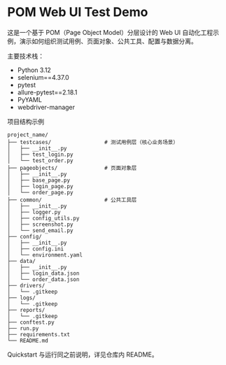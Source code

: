 # POM Web UI Test Demo

这是一个基于 POM（Page Object Model）分层设计的 Web UI 自动化工程示例，演示如何组织测试用例、页面对象、公共工具、配置与数据分离。

主要技术栈：
- Python 3.12
- selenium==4.37.0
- pytest
- allure-pytest==2.18.1
- PyYAML
- webdriver-manager

项目结构示例
```
project_name/
├── testcases/                 # 测试用例层（核心业务场景）
│   ├── __init__.py
│   ├── test_login.py
│   └── test_order.py
├── pageobjects/               # 页面对象层
│   ├── __init__.py
│   ├── base_page.py
│   ├── login_page.py
│   └── order_page.py
├── common/                    # 公共工具层
│   ├── __init__.py
│   ├── logger.py
│   ├── config_utils.py
│   ├── screenshot.py
│   └── send_email.py
├── config/
│   ├── __init__.py
│   ├── config.ini
│   └── environment.yaml
├── data/
│   ├── __init__.py
│   ├── login_data.json
│   └── order_data.json
├── drivers/
│   └── .gitkeep
├── logs/
│   └── .gitkeep
├── reports/
│   └── .gitkeep
├── conftest.py
├── run.py
├── requirements.txt
└── README.md
```

Quickstart 与运行同之前说明，详见仓库内 README。
